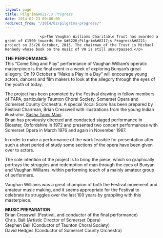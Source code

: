 ```yaml
---
layout: page
title: Pilgrim&#8217;s Progress
date: 2014-02-23 09:00:00
redirect_from: "/2014/02/pilgrims-progress/"
---
```

<section>

                    
                    <p>The Vaughan Williams Charitable Trust has awarded a grant of £1500 towards the &#8220;Pilgrim&#8217;s Progress&#8221; project on 25/26 October, 2013. The chairman of the Trust is Michael Kennedy whose book on the music of VW is still unsurpassed.</p>
<p><strong>THE PERFORMANCE</strong><br />
This “Come Sing and Play” performance of Vaughan William’s operatic masterpiece is the final event in a week of exploring Bunyan’s great allegory. On 19 October a “Make a Play in a Day” will encourage young actors, dancers and film makers to look at the allegory through the eyes of the youth of today.</p>
<p>The project has been promoted by the Festival drawing in fellow members of TAPA, particularly Taunton Choral Society, Somerset Opera and Somerset County Orchestra. A special Vocal Score has been prepared by Festival Chairman, Brian Cresswell with illustrations from the young Indian illustrator, <a href="http://sashamani.co.uk/" onclick="_gaq.push(['_trackEvent', 'outbound-article', 'http://sashamani.co.uk/', 'Sasha Tanvi Mani']);" target="_blank">Sasha Tanvi Mani</a>.<br />
Brian has previously directed and conducted staged performance in Bicester, Oxfordshire in 1972 and presented two concert performances with Somerset Opera in March 1976 and again in November 1987.</p>
<p>In order to make a performance of the work feasible for presentation after such a short period of study some sections of the opera have been given over to actors.</p>
<p>The sole intention of the project is to bring the piece, which so graphically portrays the struggles and redemption of man through the eyes of Bunyan and Vaughan Williams, within performing touch of a mainly amateur group of performers.</p>
<p>Vaughan Williams was a great champion of both the Festival movement and amateur music making, and it seems appropriate for the Festival to celebrate its struggles over the last 100 years by grappling with this masterpiece.</p>
<p><strong>MUSIC PREPARATION</strong><br />
Brian Cresswell  (Festival,  and conductor of the final performance)<br />
Chris. Ball (Artistic Director of Somerset Opera)<br />
Stephen Bell (Conductor of Taunton Choral Society)<br />
David Hedges  (Conductor of Somerset County Orchestra)</p>

                
</section>
